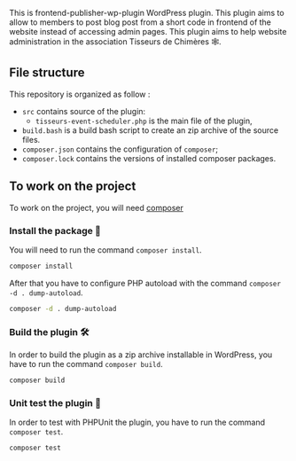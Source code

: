 This is frontend-publisher-wp-plugin WordPress plugin. This plugin aims to allow to members to post blog post from a short code in frontend of the website instead of accessing admin pages. This plugin aims to help website administration in the association Tisseurs de Chimères 🕸️.


## File structure

This repository is organized as follow :

 - `src` contains source of the plugin:
   - `tisseurs-event-scheduler.php` is the main file of the plugin,
 - `build.bash` is a build bash script to create an zip archive of the source files.
 - `composer.json` contains the configuration of `composer`;
 - `composer.lock` contains the versions of installed composer packages.

## To work on the project

To work on the project, you will need [composer](https://getcomposer.org/)

### Install the package 🚚

You will need to run the command `composer install`.

```bash
composer install
```

After that you have to configure PHP autoload with the command `composer -d . dump-autoload`.

```bash
composer -d . dump-autoload
```

### Build the plugin 🛠️

In order to build the plugin as a zip archive installable in WordPress, you have to run the command `composer build`.

```bash
composer build
```

### Unit test the plugin 🧪

In order to test with PHPUnit the plugin, you have to run the command `composer test`.

```bash
composer test
```